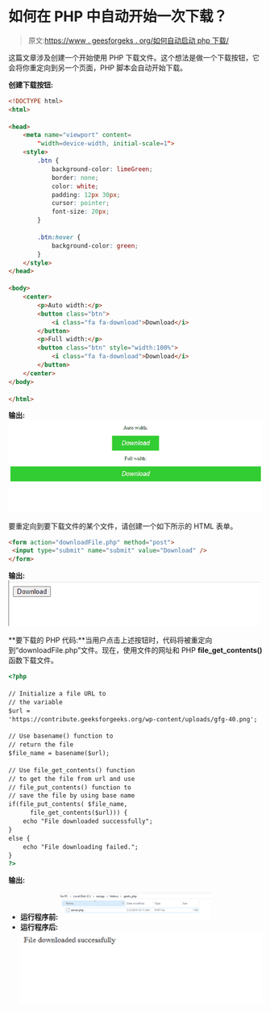 # 如何在 PHP 中自动开始一次下载？

> 原文:[https://www . geesforgeks . org/如何自动启动 php 下载/](https://www.geeksforgeeks.org/how-to-automatically-start-a-download-in-php/)

这篇文章涉及创建一个开始使用 PHP 下载文件。这个想法是做一个下载按钮，它会将你重定向到另一个页面，PHP 脚本会自动开始下载。

**创建下载按钮:**

```html
<!DOCTYPE html>
<html>

<head>
    <meta name="viewport" content=
        "width=device-width, initial-scale=1">
    <style>
        .btn {
            background-color: limeGreen;
            border: none;
            color: white;
            padding: 12px 30px;
            cursor: pointer;
            font-size: 20px;
        }

        .btn:hover {
            background-color: green;
        }
    </style>
</head>

<body>
    <center>
        <p>Auto width:</p>
        <button class="btn">
            <i class="fa fa-download">Download</i>
        </button>
        <p>Full width:</p>
        <button class="btn" style="width:100%">
            <i class="fa fa-download">Download</i>
        </button>
    </center>
</body>

</html>
```

**输出:**
![](img/27f9dbfecb83252cb8b4a409554531c9.png)

要重定向到要下载文件的某个文件，请创建一个如下所示的 HTML 表单。

```html
<form action="downloadFile.php" method="post">
 <input type="submit" name="submit" value="Download" />
</form>
```

**输出:**
![](img/1a27f52b695733697d54bce90c07041f.png)

**要下载的 PHP 代码:**当用户点击上述按钮时，代码将被重定向到“downloadFile.php”文件。现在，使用文件的网址和 PHP **file_get_contents()** 函数下载文件。

```html
<?php 

// Initialize a file URL to 
// the variable 
$url = 
'https://contribute.geeksforgeeks.org/wp-content/uploads/gfg-40.png'; 

// Use basename() function to 
// return the file  
$file_name = basename($url); 

// Use file_get_contents() function 
// to get the file from url and use 
// file_put_contents() function to 
// save the file by using base name 
if(file_put_contents( $file_name, 
      file_get_contents($url))) { 
    echo "File downloaded successfully"; 
} 
else { 
    echo "File downloading failed."; 
}
?> 
```

**输出:**

*   **运行程序前:**
    ![](img/7072ad91decbdddbf2f10a310003d67f.png)
*   **运行程序后:**
    ![](img/e2d136d28363514d6f1434bbadfdae66.png)